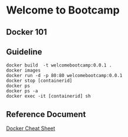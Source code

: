 # Welcome to Bootcamp
## Docker 101
## Guideline
```
docker build  -t welcomebootcamp:0.0.1 .
docker images
docker run -d -p 80:80 welcomebootcamp:0.0.1
docker stop [containerid]
docker ps
docker ps -a
docker exec -it [containerid] sh
```

## Reference Document
[Docker Cheat Sheet](https://www.docker.com/sites/default/files/d8/2019-09/docker-cheat-sheet.pdf)